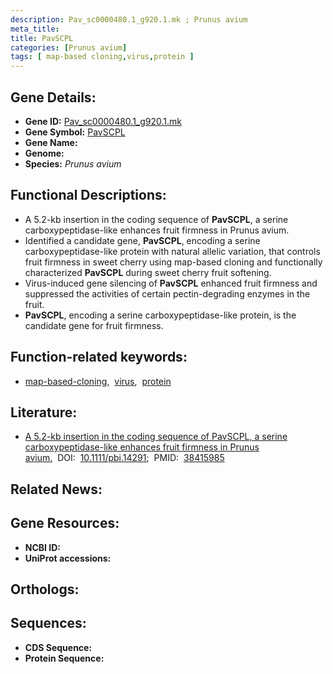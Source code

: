 ```yaml
---
description: Pav_sc0000480.1_g920.1.mk ; Prunus avium
meta_title:
title: PavSCPL
categories: [Prunus avium]
tags: [ map-based cloning,virus,protein ]
---
```


## Gene Details:
- **Gene ID:** [Pav_sc0000480.1_g920.1.mk]()
- **Gene Symbol:** <u>PavSCPL</u>
- **Gene Name:** 
- **Genome:** []()
- **Species:** *Prunus avium*

## Functional Descriptions:
   - A 5.2-kb insertion in the coding sequence of **PavSCPL**, a serine carboxypeptidase-like enhances fruit firmness in Prunus avium.
   - Identified a candidate gene, **PavSCPL**, encoding a serine carboxypeptidase-like protein with natural allelic variation, that controls fruit firmness in sweet cherry using map-based cloning and functionally characterized **PavSCPL** during sweet cherry fruit softening.
   - Virus-induced gene silencing of **PavSCPL** enhanced fruit firmness and suppressed the activities of certain pectin-degrading enzymes in the fruit.
   - **PavSCPL**, encoding a serine carboxypeptidase-like protein, is the candidate gene for fruit firmness.

## Function-related keywords:
   - [map-based-cloning](/tags/map-based-cloning/),&nbsp;&nbsp;[virus](/tags/virus/),&nbsp;&nbsp;[protein](/tags/protein/)

## Literature:
   - [A 5.2-kb insertion in the coding sequence of PavSCPL, a serine carboxypeptidase-like enhances fruit firmness in Prunus avium.](https://doi.org/10.1111/pbi.14291)&nbsp;&nbsp;DOI:&nbsp;&nbsp;[10.1111/pbi.14291](https://doi.org/10.1111/pbi.14291);&nbsp;&nbsp;PMID:&nbsp;&nbsp;[38415985](https://pubmed.ncbi.nlm.nih.gov/38415985/)

## Related News:

## Gene Resources:
- **NCBI ID:**  [](https://www.ncbi.nlm.nih.gov/gene/?term=)
- **UniProt accessions:**  [](https://www.uniprot.org/uniprotkb//entry)

## Orthologs:

## Sequences:
- **CDS Sequence:**
- **Protein Sequence:**
